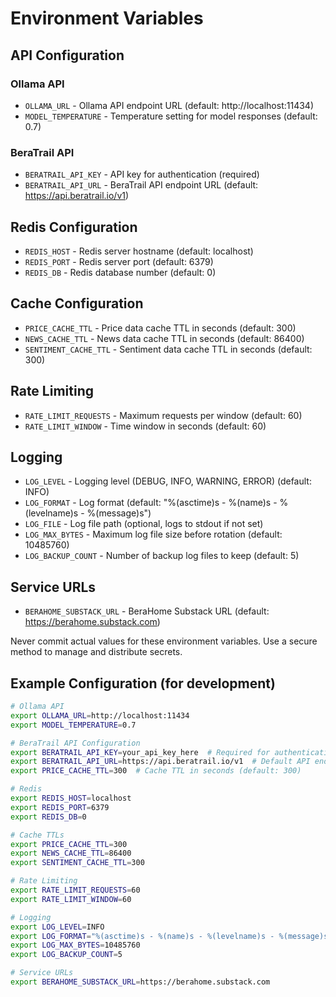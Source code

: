 # Environment Variables

## API Configuration

### Ollama API
- `OLLAMA_URL` - Ollama API endpoint URL (default: http://localhost:11434)
- `MODEL_TEMPERATURE` - Temperature setting for model responses (default: 0.7)

### BeraTrail API
- `BERATRAIL_API_KEY` - API key for authentication (required)
- `BERATRAIL_API_URL` - BeraTrail API endpoint URL (default: https://api.beratrail.io/v1)

## Redis Configuration
- `REDIS_HOST` - Redis server hostname (default: localhost)
- `REDIS_PORT` - Redis server port (default: 6379)
- `REDIS_DB` - Redis database number (default: 0)

## Cache Configuration
- `PRICE_CACHE_TTL` - Price data cache TTL in seconds (default: 300)
- `NEWS_CACHE_TTL` - News data cache TTL in seconds (default: 86400)
- `SENTIMENT_CACHE_TTL` - Sentiment data cache TTL in seconds (default: 300)

## Rate Limiting
- `RATE_LIMIT_REQUESTS` - Maximum requests per window (default: 60)
- `RATE_LIMIT_WINDOW` - Time window in seconds (default: 60)

## Logging
- `LOG_LEVEL` - Logging level (DEBUG, INFO, WARNING, ERROR) (default: INFO)
- `LOG_FORMAT` - Log format (default: "%(asctime)s - %(name)s - %(levelname)s - %(message)s")
- `LOG_FILE` - Log file path (optional, logs to stdout if not set)
- `LOG_MAX_BYTES` - Maximum log file size before rotation (default: 10485760)
- `LOG_BACKUP_COUNT` - Number of backup log files to keep (default: 5)

## Service URLs
- `BERAHOME_SUBSTACK_URL` - BeraHome Substack URL (default: https://berahome.substack.com)

Never commit actual values for these environment variables. Use a secure method to manage and distribute secrets.

## Example Configuration (for development)
```bash
# Ollama API
export OLLAMA_URL=http://localhost:11434
export MODEL_TEMPERATURE=0.7

# BeraTrail API Configuration
export BERATRAIL_API_KEY=your_api_key_here  # Required for authentication
export BERATRAIL_API_URL=https://api.beratrail.io/v1  # Default API endpoint
export PRICE_CACHE_TTL=300  # Cache TTL in seconds (default: 300)

# Redis
export REDIS_HOST=localhost
export REDIS_PORT=6379
export REDIS_DB=0

# Cache TTLs
export PRICE_CACHE_TTL=300
export NEWS_CACHE_TTL=86400
export SENTIMENT_CACHE_TTL=300

# Rate Limiting
export RATE_LIMIT_REQUESTS=60
export RATE_LIMIT_WINDOW=60

# Logging
export LOG_LEVEL=INFO
export LOG_FORMAT="%(asctime)s - %(name)s - %(levelname)s - %(message)s"
export LOG_MAX_BYTES=10485760
export LOG_BACKUP_COUNT=5

# Service URLs
export BERAHOME_SUBSTACK_URL=https://berahome.substack.com
```

